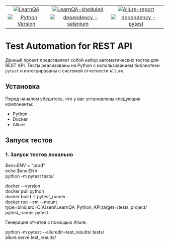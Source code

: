 <div align="center">
    <table>
    <tr>
        <td align="center"><a href="https://github.com/Badx86/LearnQA_Python_API/actions/workflows/LearnQA.yml">
            <img alt="LearnQA" src="https://github.com/Badx86/LearnQA_Python_API/actions/workflows/LearnQA.yml/badge.svg">
        </a></td>  
        <td align="center"><a href="https://github.com/Badx86/LearnQA_Python_API/actions/workflows/LearnQA-schedule.yml">
            <img alt="LearnQA-sheduled" src="https://github.com/Badx86/LearnQA_Python_API/actions/workflows/LearnQA-schedule.yml/badge.svg">
        </a></td>  
        <td align="center"><a href="https://badx86.github.io/LearnQA_Python_API/">
            <img alt="Allure-report" src="https://img.shields.io/badge/Allure%20Report-deployed-green">
        </a></td>
    </tr>
    <tr>
        <td align="center"><a href="https://www.python.org/doc/versions/">
            <img alt="Python Version" src="https://img.shields.io/badge/python-3.11-blue">
        </a></td>
        <td align="center"><a href="https://pypi.org/project/selenium">
            <img alt="dependency - selenium" src="https://img.shields.io/badge/dependency-selenium-blue?logo=selenium&logoColor=white">
        </a></td>
        <td align="center"><a href="https://pypi.org/project/pytest">
            <img alt="dependency - pytest" src="https://img.shields.io/badge/dependency-pytest-blue?logo=pytest&logoColor=white">
        </a></td>
    </tr>
    </table>
</div>



# Test Automation for REST API

Данный проект представляет собой набор автоматических тестов для REST API. Тесты реализованы на Python с использованием библиотеки `pytest` и интегрированы с системой отчетности `Allure`.

## Установка

Перед началом убедитесь, что у вас установлены следующие компоненты:

- Python
- Docker
- Allure

## Запуск тестов

### 1. Запуск тестов локально

$env:ENV = "prod"  
echo $env:ENV  
python -m pytest tests/

docker --version  
docker pull python  
docker build -t pytest_runner .  
docker run --rm --mount type=bind,src=C:\\Users\\LearnQA_Python_API,target=/tests_project/ pytest_runner pytest

Генерация отчетов с помощью Allure:

python -m pytest --alluredir=test_results/ tests/  
allure serve test_results/
